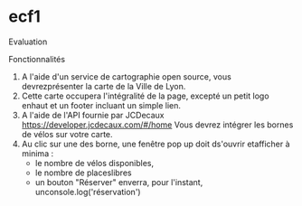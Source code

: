 # ecf1

 Evaluation 

 Fonctionnalités
 1. A l'aide d'un service de cartographie open source, vous devrezprésenter la carte de la Ville de Lyon.
 2. Cette carte occupera l'intégralité de la page, excepté un petit logo enhaut et un footer incluant un simple lien.
 3. A l'aide de l'API fournie par JCDecaux
    https://developer.jcdecaux.com/#/home
    Vous devrez intégrer les bornes de vélos sur votre carte.
 4. Au clic sur une des borne, une fenêtre pop up doit ds'ouvrir etafficher à minima : 
    - le nombre de vélos disponibles,
    - le nombre de placeslibres
    - un bouton "Réserver" enverra, pour l'instant, unconsole.log('réservation')
